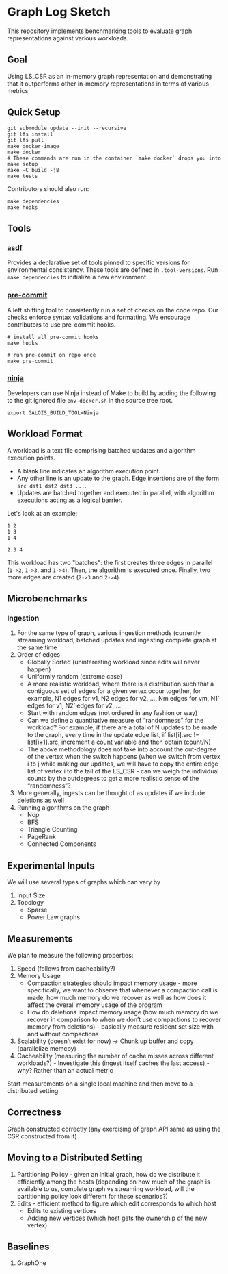 <!--
  ~ SPDX-License-Identifier: BSD-2-Clause
  ~ Copyright (c) 2023. University of Texas at Austin. All rights reserved.
  -->

# Graph Log Sketch

This repository implements benchmarking tools to evaluate
graph representations against various workloads.

## Goal

Using LS_CSR as an in-memory graph representation
and demonstrating that it outperforms
other in-memory representations in terms of various metrics

## Quick Setup

```shell
git submodule update --init --recursive
git lfs install
git lfs pull
make docker-image
make docker
# These commands are run in the container `make docker` drops you into
make setup
make -C build -j8
make tests
```

Contributors should also run:

```shell
make dependencies
make hooks
```

## Tools

### [asdf](https://asdf-vm.com)

Provides a declarative set of tools pinned to
specific versions for environmental consistency.
These tools are defined in `.tool-versions`.
Run `make dependencies` to initialize a new environment.

### [pre-commit](https://pre-commit.com)

A left shifting tool to consistently run a set of checks on the code repo.
Our checks enforce syntax validations and formatting.
We encourage contributors to use pre-commit hooks.

```shell
# install all pre-commit hooks
make hooks

# run pre-commit on repo once
make pre-commit
```

### [ninja](https://ninja-build.org/)

Developers can use Ninja instead of Make to build by adding the following to the
git ignored file `env-docker.sh` in the source tree root.

```shell
export GALOIS_BUILD_TOOL=Ninja
```

## Workload Format

A workload is a text file comprising batched updates and algorithm execution points.

* A blank line indicates an algorithm execution point.
* Any other line is an update to the graph.
Edge insertions are of the form `src dst1 dst2 dst3 ...`.
* Updates are batched together and executed in parallel,
with algorithm executions acting as a logical barrier.

Let's look at an example:

```plaintext
1 2
1 3
1 4

2 3 4
```

This workload has two "batches":
the first creates three edges in parallel (`1->2`, `1->3`, and `1->4`).
Then, the algorithm is executed once.
Finally, two more edges are created (`2->3` and `2->4`).

## Microbenchmarks

### Ingestion

1. For the same type of graph, various ingestion methods
(currently streaming workload, batched updates
and ingesting complete graph at the same time
2. Order of edges
    * Globally Sorted (uninteresting workload since edits will never happen)
    * Uniformly random (extreme case)
    * A more realistic workload, where there is a distribution such that a
    contiguous set of edges for a given vertex occur together,
    for example, N1 edges for v1, N2 edges for v2, …,
    Nm edges for vm, N1’ edges for v1, N2’ edges for v2, …
    * Start with random edges (not ordered in any fashion or way)
    * Can we define a quantitative measure of “randomness”
    for the workload?
    For example, if there are a total of N updates to be made to the graph,
    every time in the update edge list, if list[i].src != list[i+1].src,
    increment a count variable and then obtain (count/N)
    * The above methodology does not take into account the out-degree of the vertex
    when the switch happens
    (when we switch from vertex i to j
    while making our updates,
    we will have to copy the entire edge list of vertex i
    to the tail of the LS_CSR -
    can we weigh the individual counts by the outdegrees
    to get a more realistic sense of the “randomness”?
3. More generally,
ingests can be thought of as updates if we include deletions as well
4. Running algorithms on the graph
    * Nop
    * BFS
    * Triangle Counting
    * PageRank
    * Connected Components

## Experimental Inputs

We will use several types of graphs which can vary by

1. Input Size
2. Topology
    * Sparse
    * Power Law graphs

## Measurements

We plan to measure the following properties:

1. Speed (follows from cacheability?)
2. Memory Usage
    * Compaction strategies should impact memory usage -
    more specifically,
    we want to observe that whenever a compaction call is made,
    how much memory do we recover as well as
    how does it affect the overall memory usage of the program
    * How do deletions impact memory usage
    (how much memory do we recover in comparison to
     when we don’t use compactions
    to recover memory from deletions) -
    basically measure resident set size with and without compactions
3. Scalability (doesn’t exist for now) ->
Chunk up buffer and copy (parallelize memcpy)
4. Cacheability
(measuring the number of cache misses across different workloads?) -
Investigate this (ingest itself caches the last access) -
why? Rather than an actual metric

Start measurements on a single local machine and then move to a distributed setting

## Correctness

Graph constructed correctly
(any exercising of graph API same as using the CSR constructed from it)

## Moving to a Distributed Setting

1. Partitioning Policy - given an initial graph,
how do we distribute it efficiently among the hosts
(depending on how much of the graph is available to us,
complete graph vs streaming workload,
will the partitioning policy look different for these scenarios?)
2. Edits - efficient method to figure which edit corresponds to which host
    * Edits to existing vertices
    * Adding new vertices (which host gets the ownership of the new vertex)

## Baselines

1. GraphOne
